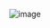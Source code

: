 
![image](https://user-images.githubusercontent.com/42132857/85218750-e0801200-b3ba-11ea-9994-7491b9728f7b.png)
